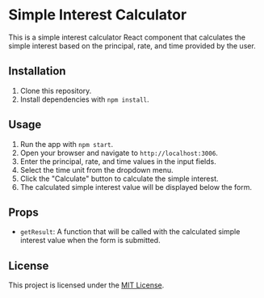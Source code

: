# Simple Interest Calculator

This is a simple interest calculator React component that calculates the simple interest based on the principal, rate, and time provided by the user.

## Installation

1. Clone this repository.
2. Install dependencies with `npm install`.

## Usage

1. Run the app with `npm start`.
2. Open your browser and navigate to `http://localhost:3006`.
3. Enter the principal, rate, and time values in the input fields.
4. Select the time unit from the dropdown menu.
5. Click the "Calculate" button to calculate the simple interest.
6. The calculated simple interest value will be displayed below the form.

## Props

- `getResult`: A function that will be called with the calculated simple interest value when the form is submitted.

## License

This project is licensed under the [MIT License](LICENSE).